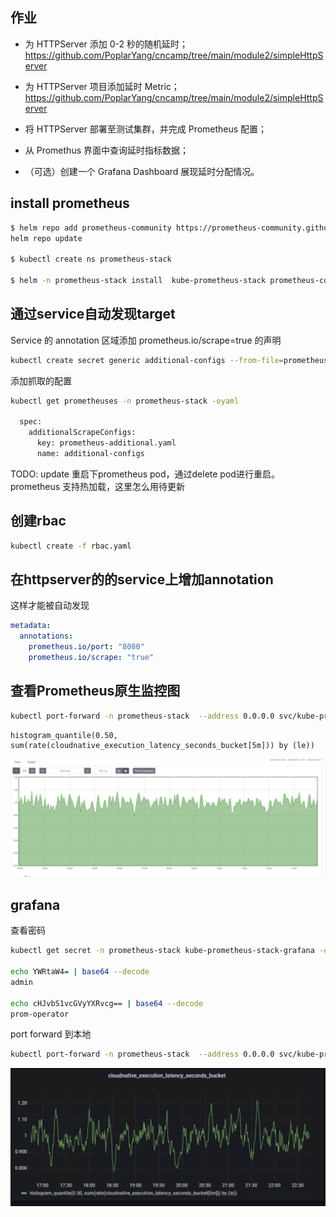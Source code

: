 ## 作业
- 为 HTTPServer 添加 0-2 秒的随机延时；  https://github.com/PoplarYang/cncamp/tree/main/module2/simpleHttpServer
- 为 HTTPServer 项目添加延时 Metric；   https://github.com/PoplarYang/cncamp/tree/main/module2/simpleHttpServer
- 将 HTTPServer 部署至测试集群，并完成 Prometheus 配置；

- 从 Promethus 界面中查询延时指标数据；

- （可选）创建一个 Grafana Dashboard 展现延时分配情况。


## install prometheus
```bash
$ helm repo add prometheus-community https://prometheus-community.github.io/helm-charts
helm repo update

$ kubectl create ns prometheus-stack

$ helm -n prometheus-stack install  kube-prometheus-stack prometheus-community/kube-prometheus-stack
```

## 通过service自动发现target
Service 的 annotation 区域添加  prometheus.io/scrape=true  的声明
```bash
kubectl create secret generic additional-configs --from-file=prometheus-additional.yaml -n  prometheus-stack
```
添加抓取的配置
```bash
kubectl get prometheuses -n prometheus-stack -oyaml

  spec:
    additionalScrapeConfigs:
      key: prometheus-additional.yaml
      name: additional-configs
```
TODO: update
重启下prometheus pod，通过delete pod进行重启。prometheus 支持热加载，这里怎么用待更新

## 创建rbac
```bash
kubectl create -f rbac.yaml
```

## 在httpserver的的service上增加annotation
这样才能被自动发现
```yaml
metadata:
  annotations:
    prometheus.io/port: "8080"
    prometheus.io/scrape: "true"
```

## 查看Prometheus原生监控图
```bash
kubectl port-forward -n prometheus-stack  --address 0.0.0.0 svc/kube-prometheus-stack-prometheus 9090:9090
```
```
histogram_quantile(0.50, sum(rate(cloudnative_execution_latency_seconds_bucket[5m])) by (le))
```
![](../../images/histogram-prometheus.png)

## grafana
查看密码
```bash
kubectl get secret -n prometheus-stack kube-prometheus-stack-grafana -o yaml

echo YWRtaW4= | base64 --decode
admin

echo cHJvbS1vcGVyYXRvcg== | base64 --decode
prom-operator
```

port forward 到本地
```bash
kubectl port-forward -n prometheus-stack  --address 0.0.0.0 svc/kube-prometheus-stack-grafana 9000:80
```

![](../../images/histogram-grafana.png)

